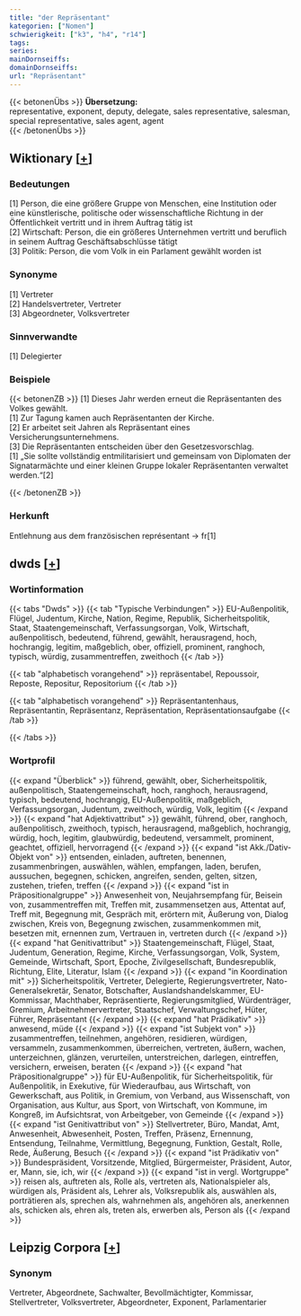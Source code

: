 ```yaml
---
title: "der Repräsentant"
kategorien: ["Nomen"]
schwierigkeit: ["k3", "h4", "r14"]
tags:
series:
mainDornseiffs:
domainDornseiffs:
url: "Repräsentant"
---
```


{{< betonenÜbs >}}
**Übersetzung:**  
representative, exponent, deputy, delegate, sales representative, salesman, special representative, sales agent, agent  
{{< /betonenÜbs >}}

## Wiktionary [[+](https://de.wiktionary.org/wiki/Repräsentant)]

### Bedeutungen
[1] Person, die eine größere Gruppe von Menschen, eine Institution oder eine künstlerische, politische oder wissenschaftliche Richtung in der Öffentlichkeit vertritt und in ihrem Auftrag tätig ist  
[2] Wirtschaft: Person, die ein größeres Unternehmen vertritt und beruflich in seinem Auftrag Geschäftsabschlüsse tätigt  
[3] Politik: Person, die vom Volk in ein Parlament gewählt worden ist  

### Synonyme
[1] Vertreter  
[2] Handelsvertreter, Vertreter  
[3] Abgeordneter, Volksvertreter  

### Sinnverwandte
[1] Delegierter  

### Beispiele
{{< betonenZB >}}
[1] Dieses Jahr werden erneut die Repräsentanten des Volkes gewählt.  
[1] Zur Tagung kamen auch Repräsentanten der Kirche.  
[2] Er arbeitet seit Jahren als Repräsentant eines Versicherungsunternehmens.  
[3] Die Repräsentanten entscheiden über den Gesetzesvorschlag.  
[1] „Sie sollte vollständig entmilitarisiert und gemeinsam von Diplomaten der Signatarmächte und einer kleinen Gruppe lokaler Repräsentanten verwaltet werden.“[2]  

{{< /betonenZB >}}
### Herkunft
Entlehnung aus dem französischen représentant → fr[1]  



## dwds [[+](https://www.dwds.de/wb/Repräsentant)]

### Wortinformation
{{< tabs "Dwds" >}}
{{< tab "Typische Verbindungen" >}}
EU-Außenpolitik, Flügel, Judentum, Kirche, Nation, Regime, Republik, Sicherheitspolitik, Staat, Staatengemeinschaft, Verfassungsorgan, Volk, Wirtschaft, außenpolitisch, bedeutend, führend, gewählt, herausragend, hoch, hochrangig, legitim, maßgeblich, ober, offiziell, prominent, ranghoch, typisch, würdig, zusammentreffen, zweithoch
{{< /tab >}}

{{< tab "alphabetisch vorangehend" >}}
repräsentabel, Repoussoir, Reposte, Repositur, Repositorium
{{< /tab >}}

{{< tab "alphabetisch vorangehend" >}}
Repräsentantenhaus, Repräsentantin, Repräsentanz, Repräsentation, Repräsentationsaufgabe
{{< /tab >}}

{{< /tabs >}}

### Wortprofil
{{< expand "Überblick" >}} führend, gewählt, ober, Sicherheitspolitik, außenpolitisch, Staatengemeinschaft, hoch, ranghoch, herausragend, typisch, bedeutend, hochrangig, EU-Außenpolitik, maßgeblich, Verfassungsorgan, Judentum, zweithoch, würdig, Volk, legitim {{< /expand >}}
{{< expand "hat Adjektivattribut" >}} gewählt, führend, ober, ranghoch, außenpolitisch, zweithoch, typisch, herausragend, maßgeblich, hochrangig, würdig, hoch, legitim, glaubwürdig, bedeutend, versammelt, prominent, geachtet, offiziell, hervorragend {{< /expand >}}
{{< expand "ist Akk./Dativ-Objekt von" >}} entsenden, einladen, auftreten, benennen, zusammenbringen, auswählen, wählen, empfangen, laden, berufen, aussuchen, begegnen, schicken, angreifen, senden, gelten, sitzen, zustehen, triefen, treffen {{< /expand >}}
{{< expand "ist in Präpositionalgruppe" >}} Anwesenheit von, Neujahrsempfang für, Beisein von, zusammentreffen mit, Treffen mit, zusammensetzen aus, Attentat auf, Treff mit, Begegnung mit, Gespräch mit, erörtern mit, Äußerung von, Dialog zwischen, Kreis von, Begegnung zwischen, zusammenkommen mit, besetzen mit, ernennen zum, Vertrauen in, vertreten durch {{< /expand >}}
{{< expand "hat Genitivattribut" >}} Staatengemeinschaft, Flügel, Staat, Judentum, Generation, Regime, Kirche, Verfassungsorgan, Volk, System, Gemeinde, Wirtschaft, Sport, Epoche, Zivilgesellschaft, Bundesrepublik, Richtung, Elite, Literatur, Islam {{< /expand >}}
{{< expand "in Koordination mit" >}} Sicherheitspolitik, Vertreter, Delegierte, Regierungsvertreter, Nato-Generalsekretär, Senator, Botschafter, Auslandshandelskammer, EU-Kommissar, Machthaber, Repräsentierte, Regierungsmitglied, Würdenträger, Gremium, Arbeitnehmervertreter, Staatschef, Verwaltungschef, Hüter, Führer, Repräsentant {{< /expand >}}
{{< expand "hat Prädikativ" >}} anwesend, müde {{< /expand >}}
{{< expand "ist Subjekt von" >}} zusammentreffen, teilnehmen, angehören, residieren, würdigen, versammeln, zusammenkommen, überreichen, vertreten, äußern, wachen, unterzeichnen, glänzen, verurteilen, unterstreichen, darlegen, eintreffen, versichern, erweisen, beraten {{< /expand >}}
{{< expand "hat Präpositionalgruppe" >}} für EU-Außenpolitik, für Sicherheitspolitik, für Außenpolitik, in Exekutive, für Wiederaufbau, aus Wirtschaft, von Gewerkschaft, aus Politik, in Gremium, von Verband, aus Wissenschaft, von Organisation, aus Kultur, aus Sport, von Wirtschaft, von Kommune, im Kongreß, im Aufsichtsrat, von Arbeitgeber, von Gemeinde {{< /expand >}}
{{< expand "ist Genitivattribut von" >}} Stellvertreter, Büro, Mandat, Amt, Anwesenheit, Abwesenheit, Posten, Treffen, Präsenz, Ernennung, Entsendung, Teilnahme, Vermittlung, Begegnung, Funktion, Gestalt, Rolle, Rede, Äußerung, Besuch {{< /expand >}}
{{< expand "ist Prädikativ von" >}} Bundespräsident, Vorsitzende, Mitglied, Bürgermeister, Präsident, Autor, er, Mann, sie, ich, wir {{< /expand >}}
{{< expand "ist in vergl. Wortgruppe" >}} reisen als, auftreten als, Rolle als, vertreten als, Nationalspieler als, würdigen als, Präsident als, Lehrer als, Volksrepublik als, auswählen als, porträtieren als, sprechen als, wahrnehmen als, angehören als, anerkennen als, schicken als, ehren als, treten als, erwerben als, Person als {{< /expand >}}

## Leipzig Corpora [[+](https://corpora.uni-leipzig.de/en/res?word=Repräsentant&corpusId=deu_newscrawl-public_2018)]


### Synonym
Vertreter, Abgeordnete, Sachwalter, Bevollmächtigter, Kommissar, Stellvertreter, Volksvertreter, Abgeordneter, Exponent, Parlamentarier

